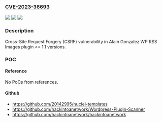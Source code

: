 ### [CVE-2023-36693](https://cve.mitre.org/cgi-bin/cvename.cgi?name=CVE-2023-36693)
![](https://img.shields.io/static/v1?label=Product&message=WP%20RSS%20Images&color=blue)
![](https://img.shields.io/static/v1?label=Version&message=n%2Fa%3C%3D%201.1%20&color=brighgreen)
![](https://img.shields.io/static/v1?label=Vulnerability&message=CWE-352%20Cross-Site%20Request%20Forgery%20(CSRF)&color=brighgreen)

### Description

Cross-Site Request Forgery (CSRF) vulnerability in Alain Gonzalez WP RSS Images plugin <= 1.1 versions.

### POC

#### Reference
No PoCs from references.

#### Github
- https://github.com/20142995/nuclei-templates
- https://github.com/hackintoanetwork/Wordpress-Plugin-Scanner
- https://github.com/hackintoanetwork/hackintoanetwork

